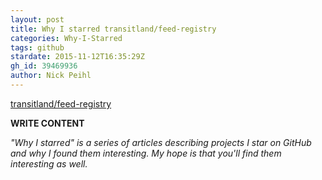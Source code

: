 ```yaml
---
layout: post
title: Why I starred transitland/feed-registry
categories: Why-I-Starred
tags: github
stardate: 2015-11-12T16:35:29Z
gh_id: 39469936
author: Nick Peihl
---
```


[transitland/feed-registry](https://github.com/transitland/feed-registry)

**WRITE CONTENT**

*"Why I starred" is a series of articles describing projects I star on GitHub and why I found them interesting. My hope is that you'll find them interesting as well.*


